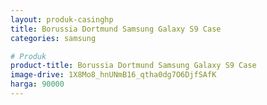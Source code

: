 ```yaml
---
layout: produk-casinghp
title: Borussia Dortmund Samsung Galaxy S9 Case
categories: samsung

# Produk
product-title: Borussia Dortmund Samsung Galaxy S9 Case
image-drive: 1X8Mo8_hnUNmB16_qtha0dg7O6DjfSAfK
harga: 90000
---
```

